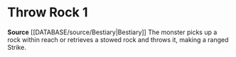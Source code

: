 ﻿---
actions: '[one-action]'
id: '38'
name: Throw Rock
rarity: Common
rus_type_level: null
source: '[[DATABASE/source/Bestiary|Bestiary]]'
trait: null
type: Creature Ability

---
# Throw Rock <span class="action-icon">1</span>

**Source** [[DATABASE/source/Bestiary|Bestiary]]
The monster picks up a rock within reach or retrieves a stowed rock and throws it, making a ranged Strike.